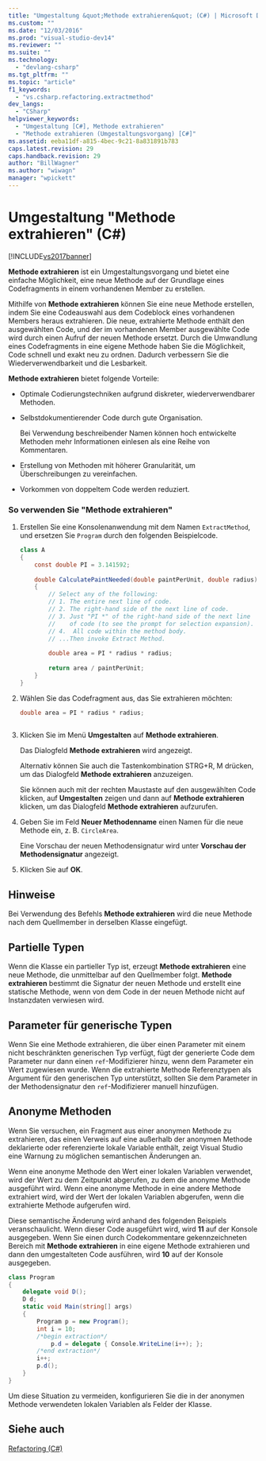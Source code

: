 ```yaml
---
title: "Umgestaltung &quot;Methode extrahieren&quot; (C#) | Microsoft Docs"
ms.custom: ""
ms.date: "12/03/2016"
ms.prod: "visual-studio-dev14"
ms.reviewer: ""
ms.suite: ""
ms.technology: 
  - "devlang-csharp"
ms.tgt_pltfrm: ""
ms.topic: "article"
f1_keywords: 
  - "vs.csharp.refactoring.extractmethod"
dev_langs: 
  - "CSharp"
helpviewer_keywords: 
  - "Umgestaltung [C#], Methode extrahieren"
  - "Methode extrahieren (Umgestaltungsvorgang) [C#]"
ms.assetid: eeba11df-a815-4bec-9c21-8a831891b783
caps.latest.revision: 29
caps.handback.revision: 29
author: "BillWagner"
ms.author: "wiwagn"
manager: "wpickett"
---
```

# Umgestaltung &quot;Methode extrahieren&quot; (C#)
[!INCLUDE[vs2017banner](../code-quality/includes/vs2017banner.md)]

**Methode extrahieren** ist ein Umgestaltungsvorgang und bietet eine einfache Möglichkeit, eine neue Methode auf der Grundlage eines Codefragments in einem vorhandenen Member zu erstellen.  
  
 Mithilfe von **Methode extrahieren** können Sie eine neue Methode erstellen, indem Sie eine Codeauswahl aus dem Codeblock eines vorhandenen Members heraus extrahieren.  Die neue, extrahierte Methode enthält den ausgewählten Code, und der im vorhandenen Member ausgewählte Code wird durch einen Aufruf der neuen Methode ersetzt.  Durch die Umwandlung eines Codefragments in eine eigene Methode haben Sie die Möglichkeit, Code schnell und exakt neu zu ordnen. Dadurch verbessern Sie die Wiederverwendbarkeit und die Lesbarkeit.  
  
 **Methode extrahieren** bietet folgende Vorteile:  
  
-   Optimale Codierungstechniken aufgrund diskreter, wiederverwendbarer Methoden.  
  
-   Selbstdokumentierender Code durch gute Organisation.  
  
     Bei Verwendung beschreibender Namen können hoch entwickelte Methoden mehr Informationen einlesen als eine Reihe von Kommentaren.  
  
-   Erstellung von Methoden mit höherer Granularität, um Überschreibungen zu vereinfachen.  
  
-   Vorkommen von doppeltem Code werden reduziert.  
  
### So verwenden Sie "Methode extrahieren"  
  
1.  Erstellen Sie eine Konsolenanwendung mit dem Namen `ExtractMethod`, und ersetzen Sie `Program` durch den folgenden Beispielcode.  
  
    ```c#  
    class A  
    {  
        const double PI = 3.141592;  
  
        double CalculatePaintNeeded(double paintPerUnit, double radius)  
        {  
            // Select any of the following:  
            // 1. The entire next line of code.  
            // 2. The right-hand side of the next line of code.  
            // 3. Just "PI *" of the right-hand side of the next line  
            //    of code (to see the prompt for selection expansion).  
            // 4.  All code within the method body.  
            // ...Then invoke Extract Method.  
  
            double area = PI * radius * radius;  
  
            return area / paintPerUnit;  
        }  
    }  
    ```  
  
2.  Wählen Sie das Codefragment aus, das Sie extrahieren möchten:  
  
    ```c#  
    double area = PI * radius * radius;  
  
    ```  
  
3.  Klicken Sie im Menü **Umgestalten** auf **Methode extrahieren**.  
  
     Das Dialogfeld **Methode extrahieren** wird angezeigt.  
  
     Alternativ können Sie auch die Tastenkombination STRG\+R, M drücken, um das Dialogfeld **Methode extrahieren** anzuzeigen.  
  
     Sie können auch mit der rechten Maustaste auf den ausgewählten Code klicken, auf **Umgestalten** zeigen und dann auf **Methode extrahieren** klicken, um das Dialogfeld **Methode extrahieren** aufzurufen.  
  
4.  Geben Sie im Feld **Neuer Methodenname** einen Namen für die neue Methode ein, z. B. `CircleArea`.  
  
     Eine Vorschau der neuen Methodensignatur wird unter **Vorschau der Methodensignatur** angezeigt.  
  
5.  Klicken Sie auf **OK**.  
  
## Hinweise  
 Bei Verwendung des Befehls **Methode extrahieren** wird die neue Methode nach dem Quellmember in derselben Klasse eingefügt.  
  
## Partielle Typen  
 Wenn die Klasse ein partieller Typ ist, erzeugt **Methode extrahieren** eine neue Methode, die unmittelbar auf den Quellmember folgt.  **Methode extrahieren** bestimmt die Signatur der neuen Methode und erstellt eine statische Methode, wenn von dem Code in der neuen Methode nicht auf Instanzdaten verwiesen wird.  
  
## Parameter für generische Typen  
 Wenn Sie eine Methode extrahieren, die über einen Parameter mit einem nicht beschränkten generischen Typ verfügt, fügt der generierte Code dem Parameter nur dann einen `ref`\-Modifizierer hinzu, wenn dem Parameter ein Wert zugewiesen wurde.  Wenn die extrahierte Methode Referenztypen als Argument für den generischen Typ unterstützt, sollten Sie dem Parameter in der Methodensignatur den `ref`\-Modifizierer manuell hinzufügen.  
  
## Anonyme Methoden  
 Wenn Sie versuchen, ein Fragment aus einer anonymen Methode zu extrahieren, das einen Verweis auf eine außerhalb der anonymen Methode deklarierte oder referenzierte lokale Variable enthält, zeigt Visual Studio eine Warnung zu möglichen semantischen Änderungen an.  
  
 Wenn eine anonyme Methode den Wert einer lokalen Variablen verwendet, wird der Wert zu dem Zeitpunkt abgerufen, zu dem die anonyme Methode ausgeführt wird.  Wenn eine anonyme Methode in eine andere Methode extrahiert wird, wird der Wert der lokalen Variablen abgerufen, wenn die extrahierte Methode aufgerufen wird.  
  
 Diese semantische Änderung wird anhand des folgenden Beispiels veranschaulicht.  Wenn dieser Code ausgeführt wird, wird **11** auf der Konsole ausgegeben.  Wenn Sie einen durch Codekommentare gekennzeichneten Bereich mit **Methode extrahieren** in eine eigene Methode extrahieren und dann den umgestalteten Code ausführen, wird **10** auf der Konsole ausgegeben.  
  
```c#  
class Program  
{  
    delegate void D();  
    D d;  
    static void Main(string[] args)  
    {  
        Program p = new Program();  
        int i = 10;  
        /*begin extraction*/  
            p.d = delegate { Console.WriteLine(i++); };  
        /*end extraction*/  
        i++;  
        p.d();  
    }  
}  
```  
  
 Um diese Situation zu vermeiden, konfigurieren Sie die in der anonymen Methode verwendeten lokalen Variablen als Felder der Klasse.  
  
## Siehe auch  
 [Refactoring \(C\#\)](../csharp-ide/refactoring-csharp.md)